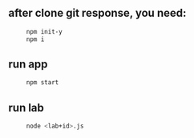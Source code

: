 ## after clone git response, you need:
```bash
     npm init-y
     npm i
```
## run app
```bash
     npm start
```
## run lab
```bash
     node <lab+id>.js
```
